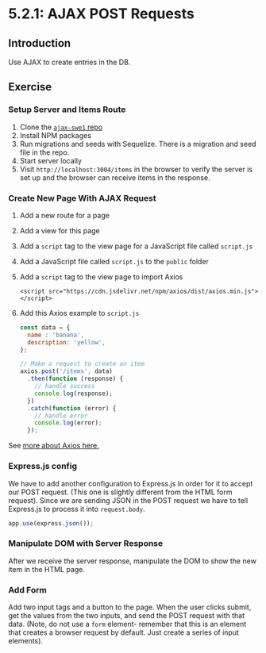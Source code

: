 # 5.2.1: AJAX POST Requests

## Introduction

Use AJAX to create entries in the DB.

## Exercise

### Setup Server and Items Route

1. Clone the [`ajax-swe1` repo](https://github.com/rocketacademy/ajax-swe1)
2. Install NPM packages
3. Run migrations and seeds with Sequelize. There is a migration and seed file in the repo.
4. Start server locally
5. Visit `http://localhost:3004/items` in the browser to verify the server is set up and the browser can receive items in the response.

### Create New Page With AJAX Request

1. Add a new route for a page
2. Add a view for this page
3. Add a `script` tag to the view page for a JavaScript file called `script.js`
4. Add a JavaScript file called `script.js` to the `public` folder
5. Add a `script` tag to the view page to import Axios

   ```markup
   <script src="https://cdn.jsdelivr.net/npm/axios/dist/axios.min.js"></script>
   ```

6. Add this Axios example to `script.js`

   ```javascript
   const data = {
     name : 'banana',
     description: 'yellow',
   };

   // Make a request to create an item
   axios.post('/items', data)
     .then(function (response) {
       // handle success
       console.log(response);
     })
     .catch(function (error) {
       // handle error
       console.log(error);
     });
   ```

See [more about Axios here.](https://github.com/axios/axios/blob/master/README.md#example)

### Express.js config

We have to add another configuration to Express.js in order for it to accept our POST request. \(This one is slightly different from the HTML form request\). Since we are sending JSON in the POST request we have to tell Express.js to process it into `request.body`.

```javascript
app.use(express.json());
```

### Manipulate DOM with Server Response

After we receive the server response, manipulate the DOM to show the new item in the HTML page.

### Add Form

Add two input tags and a button to the page. When the user clicks submit, get the values from the two inputs, and send the POST request with that data. \(Note, do not use a `form` element- remember that this is an element that creates a browser request by default. Just create a series of input elements\).

